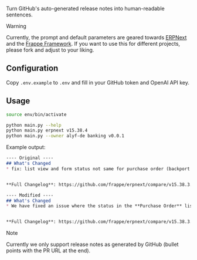 Turn GitHub's auto-generated release notes into human-readable sentences.

> [!WARNING]
> Currently, the prompt and default parameters are geared towards [ERPNext](https://github.com/frappe/erpnext) and the [Frappe Framework](https://github.com/frappe/frappe). If you want to use this for different projects, please fork and adjust to your liking.

## Configuration

Copy `.env.example` to `.env` and fill in your GitHub token and OpenAI API key.

## Usage

```bash
source env/bin/activate

python main.py --help
python main.py erpnext v15.38.4
python main.py --owner alyf-de banking v0.0.1
```

Example output:

```markdown
---- Original ----
## What's Changed
* fix: list view and form status not same for purchase order (backport #43690) (backport #43692) by @mergify in https://github.com/frappe/erpnext/pull/43706


**Full Changelog**: https://github.com/frappe/erpnext/compare/v15.38.3...v15.38.4

---- Modified ----
## What's Changed
* We have fixed an issue where the status in the **Purchase Order** list view differed from the form, ensuring both now accurately reflect the _To Bill_ status as intended. https://github.com/frappe/erpnext/pull/43706


**Full Changelog**: https://github.com/frappe/erpnext/compare/v15.38.3...v15.38.4
```

> [!NOTE]
> Currently we only support release notes as generated by GitHub (bullet points with the PR URL at the end).
